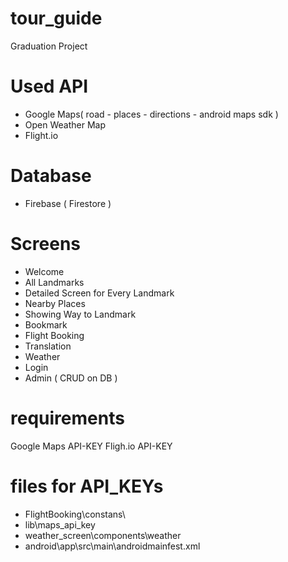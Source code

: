 # tour_guide

Graduation Project

# Used API
- Google Maps( road - places - directions - android maps sdk )
- Open Weather Map
- Flight.io

# Database
- Firebase ( Firestore )
# Screens
- Welcome
- All Landmarks
- Detailed Screen for Every Landmark
- Nearby Places
- Showing Way to Landmark
- Bookmark
- Flight Booking
- Translation
- Weather
- Login
- Admin ( CRUD on DB )

# requirements
Google Maps API-KEY
Fligh.io API-KEY
# files for API_KEYs 
- FlightBooking\constans\
- lib\maps_api_key
- weather_screen\components\weather
- android\app\src\main\androidmainfest.xml
